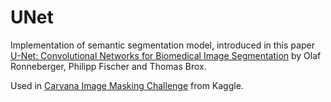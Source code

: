 # UNet
Implementation of semantic segmentation model, introduced in this paper [U-Net: Convolutional Networks for Biomedical Image Segmentation](https://arxiv.org/abs/1505.04597) by Olaf Ronneberger, Philipp Fischer and Thomas Brox.

Used in [Carvana Image Masking Challenge](https://www.kaggle.com/c/carvana-image-masking-challenge) from Kaggle.